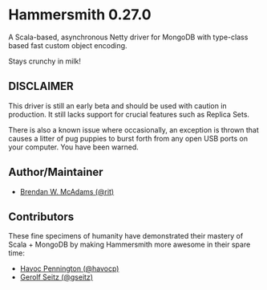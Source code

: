 Hammersmith 0.27.0
==================

A Scala-based, asynchronous Netty driver for MongoDB with type-class based fast custom object encoding.

Stays crunchy in milk!

DISCLAIMER
-----------
This driver is still an early beta and should be used with caution in production.  It still lacks support for crucial
features such as Replica Sets.

There is also a known issue where occasionally, an exception is thrown that causes a litter of pug puppies to burst forth from any open USB ports on your computer.  You have been warned.

Author/Maintainer
-----------------
* [Brendan W. McAdams (@rit)](http://github.com/bwmcadams)

Contributors
------------

These fine specimens of humanity have demonstrated their 
mastery of Scala + MongoDB by making Hammersmith more awesome in their spare time:

* [Havoc Pennington (@havocp)](http://github.com/havocp)
* [Gerolf Seitz (@gseitz)](http://github.com/gseitz)



